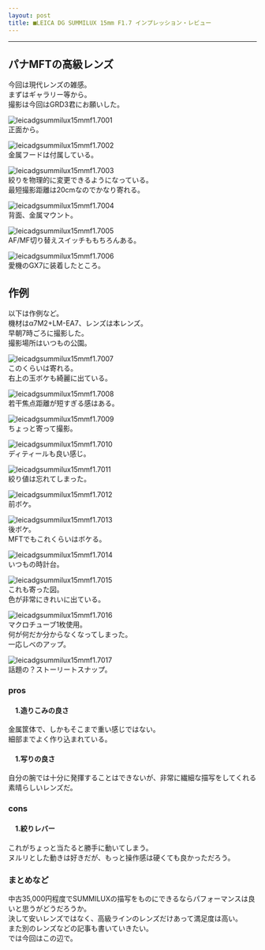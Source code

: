 ```yaml
---
layout: post
title: ■LEICA DG SUMMILUX 15mm F1.7 インプレッション・レビュー
---
```

---

## **パナMFTの高級レンズ**
今回は現代レンズの雑感。  
まずはギャラリー等から。  
撮影は今回はGRD3君にお願いした。  

![leicadgsummilux15mmf1.7001](https://beni2nd.github.io/images/leicadgsummilux15mmf1.7001.jpg)  
正面から。  

![leicadgsummilux15mmf1.7002](https://beni2nd.github.io/images/leicadgsummilux15mmf1.7002.jpg)   
金属フードは付属している。  

![leicadgsummilux15mmf1.7003](https://beni2nd.github.io/images/leicadgsummilux15mmf1.7003.jpg)  
絞りを物理的に変更できるようになっている。  
最短撮影距離は20cmなのでかなり寄れる。  

![leicadgsummilux15mmf1.7004](https://beni2nd.github.io/images/leicadgsummilux15mmf1.7004.jpg)  
背面、金属マウント。  

![leicadgsummilux15mmf1.7005](https://beni2nd.github.io/images/leicadgsummilux15mmf1.7005.jpg)  
AF/MF切り替えスイッチももちろんある。    

![leicadgsummilux15mmf1.7006](https://beni2nd.github.io/images/leicadgsummilux15mmf1.7006.jpg)  
愛機のGX7に装着したところ。  

## **作例**
以下は作例など。  
機材はα7M2+LM-EA7、レンズは本レンズ。  
早朝7時ごろに撮影した。  
撮影場所はいつもの公園。  

![leicadgsummilux15mmf1.7007](https://beni2nd.github.io/images/leicadgsummilux15mmf1.7007.jpg)  
このくらいは寄れる。  
右上の玉ボケも綺麗に出ている。  

![leicadgsummilux15mmf1.7008](https://beni2nd.github.io/images/leicadgsummilux15mmf1.7008.jpg)  
若干焦点距離が短すぎる感はある。  

![leicadgsummilux15mmf1.7009](https://beni2nd.github.io/images/leicadgsummilux15mmf1.7009.jpg)  
ちょっと寄って撮影。  

![leicadgsummilux15mmf1.7010](https://beni2nd.github.io/images/leicadgsummilux15mmf1.7010.jpg)  
ディティールも良い感じ。  

![leicadgsummilux15mmf1.7011](https://beni2nd.github.io/images/leicadgsummilux15mmf1.7011.jpg)  
絞り値は忘れてしまった。  

![leicadgsummilux15mmf1.7012](https://beni2nd.github.io/images/leicadgsummilux15mmf1.7012.jpg)  
前ボケ。  

![leicadgsummilux15mmf1.7013](https://beni2nd.github.io/images/leicadgsummilux15mmf1.7013.jpg)  
後ボケ。  
MFTでもこれくらいはボケる。  

![leicadgsummilux15mmf1.7014](https://beni2nd.github.io/images/leicadgsummilux15mmf1.7014.jpg)  
いつもの時計台。  

![leicadgsummilux15mmf1.7015](https://beni2nd.github.io/images/leicadgsummilux15mmf1.7015.jpg)  
これも寄った図。  
色が非常にきれいに出ている。  

![leicadgsummilux15mmf1.7016](https://beni2nd.github.io/images/leicadgsummilux15mmf1.7016.jpg)  
マクロチューブ1枚使用。  
何が何だか分からなくなってしまった。  
一応しべのアップ。  


![leicadgsummilux15mmf1.7017](https://beni2nd.github.io/images/leicadgsummilux15mmf1.7017.jpg)  
話題の？ストーリートスナップ。  

### **pros**

#### 　1.造りこみの良さ
金属筐体で、しかもそこまで重い感じではない。  
細部までよく作り込まれている。  

#### 　1.写りの良さ
自分の腕では十分に発揮することはできないが、非常に繊細な描写をしてくれる素晴らしいレンズだ。  


### **cons**

#### 　1.絞りレバー
これがちょっと当たると勝手に動いてしまう。  
ヌルリとした動きは好きだが、もっと操作感は硬くても良かっただろう。  

### **まとめなど**
中古35,000円程度でSUMMILUXの描写をものにできるならパフォーマンスは良いと思うがどうだろうか。  
決して安いレンズではなく、高級ラインのレンズだけあって満足度は高い。  
また別のレンズなどの記事も書いていきたい。  
では今回はこの辺で。
